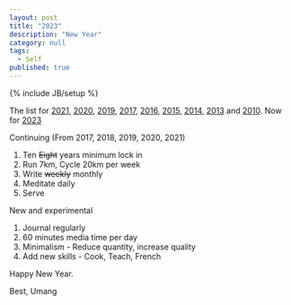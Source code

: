 ```yaml
---
layout: post
title: "2023"
description: "New Year"
category: null
tags: 
  - Self
published: true
---
```

 
{% include JB/setup %}

The list for [2021](../../../2020/12/2021/), [2020](../../../2019/12/2020/), [2019](../../../2018/12/2019/), [2017](../../../2016/12/2017/), [2016](../../../2015/12/2016/), [2015](../../../2014/12/2015/), [2014](../../../2013/12/2014/), [2013](../../../2012/12/2013/) and [2010](../../../2009/12/resolve/). Now for [2023](../../../2022/12/2023/)

Continuing (From 2017, 2018, 2019, 2020, 2021)
1. Ten ~~Eight~~ years minimum lock in
2. Run 7km, Cycle 20km per week
3. Write ~~weekly~~ monthly
4. Meditate daily
5. Serve

New and experimental
1. Journal regularly
2. 60 minutes media time per day
3. Minimalism - Reduce quantity, increase quality
4. Add new skills - Cook, Teach, French

Happy New Year.

Best, Umang
